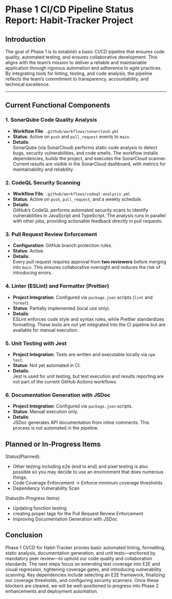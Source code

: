 # Phase 1 CI/CD Pipeline Status Report: Habit-Tracker Project

## Introduction
The goal of Phase 1 is to establish a basic CI/CD pipeline that ensures code quality, automated testing, and ensures collaborative development. This aligns with the team’s mission to deliver a reliable and maintainable application through rigorous automation and adherence to agile practices. By integrating tools for linting, testing, and code analysis, the pipeline reflects the team’s commitment to transparency, accountability, and technical excellence.

---

## Current Functional Components
### 1. **SonarQube Code Quality Analysis**
   - **Workflow File**: `.github/workflows/sonarcloud.yml`
   - **Status**: Active on `push` and `pull_request` events to `main`.
   - **Details**:  
     SonarQube (via SonarCloud) performs static code analysis to detect bugs, security vulnerabilities, and code smells. The workflow installs dependencies, builds the project, and executes the SonarCloud scanner. Current results are visible in the SonarCloud dashboard, with metrics for maintainability and reliability.

### 2. **CodeQL Security Scanning**
   - **Workflow File**: `.github/workflows/codeql-analysis.yml`
   - **Status**: Active on `push`, `pull_request`, and a weekly schedule.
   - **Details**:  
     GitHub’s CodeQL performs automated security scans to identify vulnerabilities in JavaScript and TypeScript. The analysis runs in parallel with other jobs, providing actionable feedback directly in pull requests.

### 3. **Pull Request Review Enforcement**
   - **Configuration**: GitHub branch protection rules.
   - **Status**: Active.
   - **Details**:  
     Every pull request requires approval from **two reviewers** before merging into `main`. This ensures collaborative oversight and reduces the risk of introducing errors.

### 4. **Linter (ESLint) and Formatter (Prettier)**
   - **Project Integration**: Configured via `package.json` scripts (`lint` and `format`).
   - **Status**: Partially implemented (local use only).  
   - **Details**:  
     ESLint enforces code style and syntax rules, while Prettier standardizes formatting. These tools are not yet integrated into the CI pipeline but are available for manual execution.

### 5. **Unit Testing with Jest**
   - **Project Integration**: Tests are written and executable locally via `npm test`.
   - **Status**: Not yet automated in CI.  
   - **Details**:  
     Jest is used for unit testing, but test execution and results reporting are not part of the current GitHub Actions workflows.

### 6. **Documentation Generation with JSDoc**
   - **Project Integration**: Configured via `package.json` scripts.
   - **Status**: Manual execution only.  
   - **Details**:  
     JSDoc generates API documentation from inline comments. This process is not automated in the pipeline.


## Planned or In-Progress Items
Status(Planned):
- Other testing including e2e (end to end) and pixel testing is also possible so you may decide to use an environment that does numerous things.
- Code Coverage Enforcement -> Enforce minimum coverage thresholds
- Dependency Vulnerability Scan

Status(In-Progress Items)
- Updating function testing 
- creating proper tags for the Pull Request Review Enforcement
- Improving Documentation Generation with JSDoc
  

## Conclusion

Phase 1 CI/CD for Habit-Tracker provies basic automated linting, formatting, static analysis, documentation generation, and unit tests—anchored by mandatory peer review—to uphold our code quality and collaboration standards. The next steps focus on extending test coverage into E2E and visual regression, tightening coverage gates, and introducing vulnerability scanning. Key dependencies include selecting an E2E framework, finalizing our coverage thresholds, and configuring security scanners. Once these blockers are cleared, we will be well-positioned to progress into Phase 2 enhancements and deployment automation.

